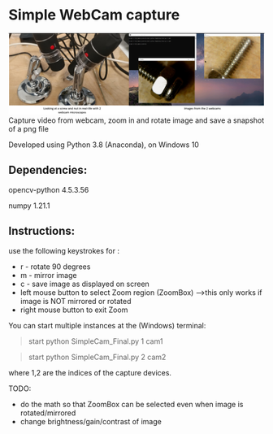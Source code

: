   # Simple WebCam capture
  ![InAction](https://github.com/eric-zhu-quantum/SimpleCam/blob/main/2Cams_Desktop.png)
  Capture video from webcam, zoom in and rotate image
  and save a snapshot of a png file

  Developed using Python 3.8 (Anaconda), on Windows 10

  ## Dependencies: 
opencv-python     4.5.3.56

numpy             1.21.1


## Instructions: 
use the following keystrokes for :
- r - rotate 90 degrees 
- m - mirror image  
- c - save image as displayed on screen
- left mouse button to select Zoom region (ZoomBox) 
  -->this only works if image is NOT mirrored or rotated
- right mouse button to exit Zoom


You can start multiple instances at the (Windows) terminal:
> start python SimpleCam_Final.py 1 cam1

> start python SimpleCam_Final.py 2 cam2

where 1,2 are the indices of the capture devices.

TODO:
- do the math so that ZoomBox can be selected even when image is rotated/mirrored
- change brightness/gain/contrast of image
